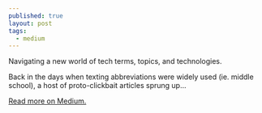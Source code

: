 ```yaml
---
published: true
layout: post
tags:
  - medium
---
```

Navigating a new world of tech terms, topics, and technologies.

Back in the days when texting abbreviations were widely used (ie. middle school), a host of proto-clickbait articles sprung up...

[Read more on Medium.](https://medium.com/@bharathsrivatsan/glossary-of-web-terms-96fae5d808d3#.19818wcap)
